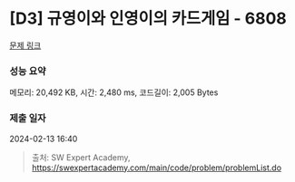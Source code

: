 # [D3] 규영이와 인영이의 카드게임 - 6808 

[문제 링크](https://swexpertacademy.com/main/code/problem/problemDetail.do?contestProbId=AWgv9va6HnkDFAW0) 

### 성능 요약

메모리: 20,492 KB, 시간: 2,480 ms, 코드길이: 2,005 Bytes

### 제출 일자

2024-02-13 16:40



> 출처: SW Expert Academy, https://swexpertacademy.com/main/code/problem/problemList.do